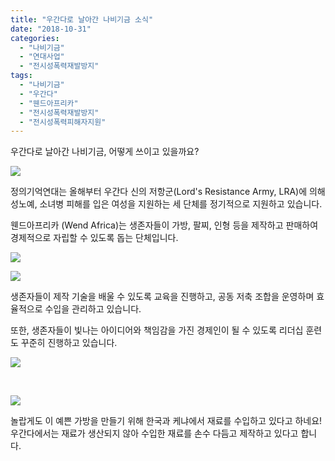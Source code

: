 ```yaml
---
title: "우간다로 날아간 나비기금 소식"
date: "2018-10-31"
categories: 
  - "나비기금"
  - "연대사업"
  - "전시성폭력재발방지"
tags: 
  - "나비기금"
  - "우간다"
  - "웬드아프리카"
  - "전시성폭력재발방지"
  - "전시성폭력피해자지원"
---
```


우간다로 날아간 나비기금, 어떻게 쓰이고 있을까요?

[![](http://womenandwar.net/kr/wp-content/uploads/2018/11/IMG_2274-1024x698.jpg)](http://womenandwar.net/kr/wp-content/uploads/2018/11/IMG_2274.jpg)

정의기억연대는 올해부터 우간다 신의 저항군(Lord's Resistance Army, LRA)에 의해 성노예, 소녀병 피해를 입은 여성을 지원하는 세 단체를 정기적으로 지원하고 있습니다.

웬드아프리카 (Wend Africa)는 생존자들이 가방, 팔찌, 인형 등을 제작하고 판매하여 경제적으로 자립할 수 있도록 돕는 단체입니다.

[![](http://womenandwar.net/kr/wp-content/uploads/2018/11/IMG_2226-1024x1024.jpg)](http://womenandwar.net/kr/wp-content/uploads/2018/11/IMG_2226.jpg)

[![](http://womenandwar.net/kr/wp-content/uploads/2018/11/IMG_2328-e1541038237807-768x1024.jpg)](http://womenandwar.net/kr/wp-content/uploads/2018/11/IMG_2328-e1541038237807.jpg)

생존자들이 제작 기술을 배울 수 있도록 교육을 진행하고, 공동 저축 조합을 운영하며 효율적으로 수입을 관리하고 있습니다.

또한, 생존자들이 빛나는 아이디어와 책임감을 가진 경제인이 될 수 있도록 리더십 훈련도 꾸준히 진행하고 있습니다.

[![](http://womenandwar.net/kr/wp-content/uploads/2018/11/IMG_7874-1024x768.jpg)](http://womenandwar.net/kr/wp-content/uploads/2018/11/IMG_7874.jpg)

 

[![](http://womenandwar.net/kr/wp-content/uploads/2018/11/IMG_7839-1024x768.jpg)](http://womenandwar.net/kr/wp-content/uploads/2018/11/IMG_7839.jpg)

놀랍게도 이 예쁜 가방을 만들기 위해 한국과 케냐에서 재료를 수입하고 있다고 하네요! 우간다에서는 재료가 생산되지 않아 수입한 재료를 손수 다듬고 제작하고 있다고 합니다.
